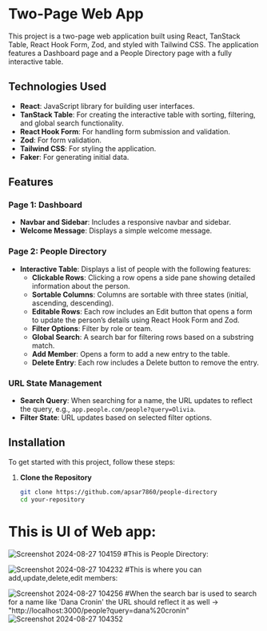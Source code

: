 # Two-Page Web App

This project is a two-page web application built using React, TanStack Table, React Hook Form, Zod, and styled with Tailwind CSS. The application features a Dashboard page and a People Directory page with a fully interactive table.

## Technologies Used

- **React**: JavaScript library for building user interfaces.
- **TanStack Table**: For creating the interactive table with sorting, filtering, and global search functionality.
- **React Hook Form**: For handling form submission and validation.
- **Zod**: For form validation.
- **Tailwind CSS**: For styling the application.
- **Faker**: For generating initial data.

## Features

### Page 1: Dashboard

- **Navbar and Sidebar**: Includes a responsive navbar and sidebar.
- **Welcome Message**: Displays a simple welcome message.

### Page 2: People Directory

- **Interactive Table**: Displays a list of people with the following features:
  - **Clickable Rows**: Clicking a row opens a side pane showing detailed information about the person.
  - **Sortable Columns**: Columns are sortable with three states (initial, ascending, descending).
  - **Editable Rows**: Each row includes an Edit button that opens a form to update the person’s details using React Hook Form and Zod.
  - **Filter Options**: Filter by role or team.
  - **Global Search**: A search bar for filtering rows based on a substring match.
  - **Add Member**: Opens a form to add a new entry to the table.
  - **Delete Entry**: Each row includes a Delete button to remove the entry.

### URL State Management

- **Search Query**: When searching for a name, the URL updates to reflect the query, e.g., `app.people.com/people?query=Olivia`.
- **Filter State**: URL updates based on selected filter options.

## Installation

To get started with this project, follow these steps:

1. **Clone the Repository**

   ```bash
   git clone https://github.com/apsar7860/people-directory
   cd your-repository

# This is UI of Web app:

![Screenshot 2024-08-27 104159](https://github.com/user-attachments/assets/3b5a6211-716f-466f-b11d-d59541ac903b)
#This is People Directory:

![Screenshot 2024-08-27 104232](https://github.com/user-attachments/assets/969b17fa-f145-46c4-ab9b-9ccac7faf11b)
#This is where you can add,update,delete,edit members:

![Screenshot 2024-08-27 104256](https://github.com/user-attachments/assets/b499ecc4-e603-4665-aaa2-155e96ae7003)
#When the search bar is used to search for a name like 'Dana Cronin' the URL should reflect it as well -> "http://localhost:3000/people?query=dana%20cronin"
![Screenshot 2024-08-27 104352](https://github.com/user-attachments/assets/f1b33276-9540-429a-8583-a813669fde46)

